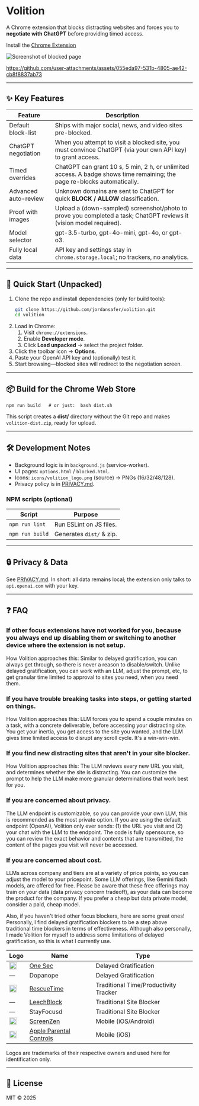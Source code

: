 # Volition

A Chrome extension that blocks distracting websites and forces you to **negotiate with ChatGPT** before providing timed access.

Install the [Chrome Extension](https://chromewebstore.google.com/detail/volition/iempmfmcjgjdpmobhlaookjjjmbfiaeh)

![Screenshot of blocked page](./docs/screenshot-blocked.png)


https://github.com/user-attachments/assets/055eda97-531b-4805-ae42-cb8f8837ab73


---

## ✨ Key Features

| Feature | Description |
|---------|-------------|
| Default block-list | Ships with major social, news, and video sites pre-blocked. |
| ChatGPT negotiation | When you attempt to visit a blocked site, you must convince ChatGPT (via your own API key) to grant access. |
| Timed overrides | ChatGPT can grant 10 s, 5 min, 2 h, or unlimited access. A badge shows time remaining; the page re-blocks automatically. |
| Advanced auto-review | Unknown domains are sent to ChatGPT for quick **BLOCK / ALLOW** classification. |
| Proof with images | Upload a (down-sampled) screenshot/photo to prove you completed a task; ChatGPT reviews it (vision model required). |
| Model selector | gpt-3.5-turbo, gpt-4o-mini, gpt-4o, or gpt-o3. |
| Fully local data | API key and settings stay in `chrome.storage.local`; no trackers, no analytics. |

---

## 🚀 Quick Start (Unpacked)

1. Clone the repo and install dependencies (only for build tools):
   ```bash
   git clone https://github.com/jordansafer/volition.git
   cd volition
   ```
2. Load in Chrome:
   1. Visit `chrome://extensions`.
   2. Enable **Developer mode**.
   3. Click **Load unpacked** → select the project folder.
3. Click the toolbar icon → **Options**.
4. Paste your OpenAI API key and (optionally) test it.
5. Start browsing—blocked sites will redirect to the negotiation screen.

---

## 📦 Build for the Chrome Web Store

```
npm run build   # or just:  bash dist.sh
```
This script creates a **dist/** directory without the Git repo and makes `volition-dist.zip`, ready for upload.

---

## 🛠️ Development Notes

* Background logic is in `background.js` (service-worker).  
* UI pages: `options.html` / `blocked.html`.
* Icons: `icons/volition_logo.png` (source) → PNGs (16/32/48/128).
* Privacy policy is in [PRIVACY.md](./PRIVACY.md).

### NPM scripts (optional)
| Script | Purpose |
|--------|---------|
| `npm run lint` | Run ESLint on JS files. |
| `npm run build` | Generates `dist/` & zip. |

---

## 🔒 Privacy & Data

See [PRIVACY.md](./PRIVACY.md).  In short: all data remains local; the extension only talks to `api.openai.com` with your key.

---

## ❓ FAQ

### If other focus extensions have not worked for you, because you always end up disabling them or switching to another device where the extension is not setup.
How Volition approaches this: Similar to delayed gratification, you can always get through, so there is never a reason to disable/switch. Unlike delayed gratification, you can work with an LLM, adjust the prompt, etc, to get granular time limited to approval to sites you need, when you need them.

### If you have trouble breaking tasks into steps, or getting started on things.
How Volition approaches this: LLM forces you to spend a couple minutes on a task, with a concrete deliverable, before accessing your distracting site. You get your inertia, you get access to the site you wanted, and the LLM gives time limited access to disrupt any scroll cycle. It's a win-win-win.

### If you find new distracting sites that aren't in your site blocker.
How Volition approaches this: The LLM reviews every new URL you visit, and determines whether the site is distracting. You can customize the prompt to help the LLM make more granular determinations that work best for you.

### If you are concerned about privacy.
The LLM endpoint is customizable, so you can provide your own LLM, this is recommended as the most private option. If you are using the default endpoint (OpenAI), Volition only ever sends: (1) the URL you visit and (2) your chat with the LLM to the endpoint. The code is fully opensource, so you can review the exact behavior and contents that are transmitted, the content of the pages you visit will never be accessed.

### If you are concerned about cost.
LLMs across company and tiers are at a variety of price points, so you can adjust the model to your pricepoint. Some LLM offerings, like Gemini flash models, are offered for free. Please be aware that these free offerings may train on your data (data privacy concern tradeoff), as your data can become the product for the company. If you prefer a cheap but data private model, consider a paid, cheap model.

Also, if you haven't tried other focus blockers, here are some great ones! Personally, I find delayed gratification blockers to be a step above traditional time blockers in terms of effectiveness. Although also personally, I made Volition for myself to address some limitations of delayed gratification, so this is what I currently use.

| Logo | Name | Type |
|------|------|------|
| <img alt="One Sec" src="https://oneseclabs.com/favicon.ico" width="20" height="20" /> | [One Sec](https://oneseclabs.com/) | Delayed Gratification |
| — | Dopanope | Delayed Gratification |
| <img alt="RescueTime" src="https://www.rescuetime.com/favicon.ico" width="20" height="20" /> | [RescueTime](https://www.rescuetime.com/) | Traditional Time/Productivity Tracker |
| — | [LeechBlock](https://www.proginosko.com/leechblock/) | Traditional Site Blocker |
| — | StayFocusd | Traditional Site Blocker |
| <img alt="ScreenZen" src="https://screenzen.co/favicon.ico" width="20" height="20" /> | [ScreenZen](https://screenzen.co/) | Mobile (iOS/Android) |
| <img alt="Apple" src="https://www.apple.com/favicon.ico" width="20" height="20" /> | [Apple Parental Controls](https://support.apple.com/HT201304) | Mobile (iOS) |

Logos are trademarks of their respective owners and used here for identification only.

---

## 📄 License

MIT © 2025
